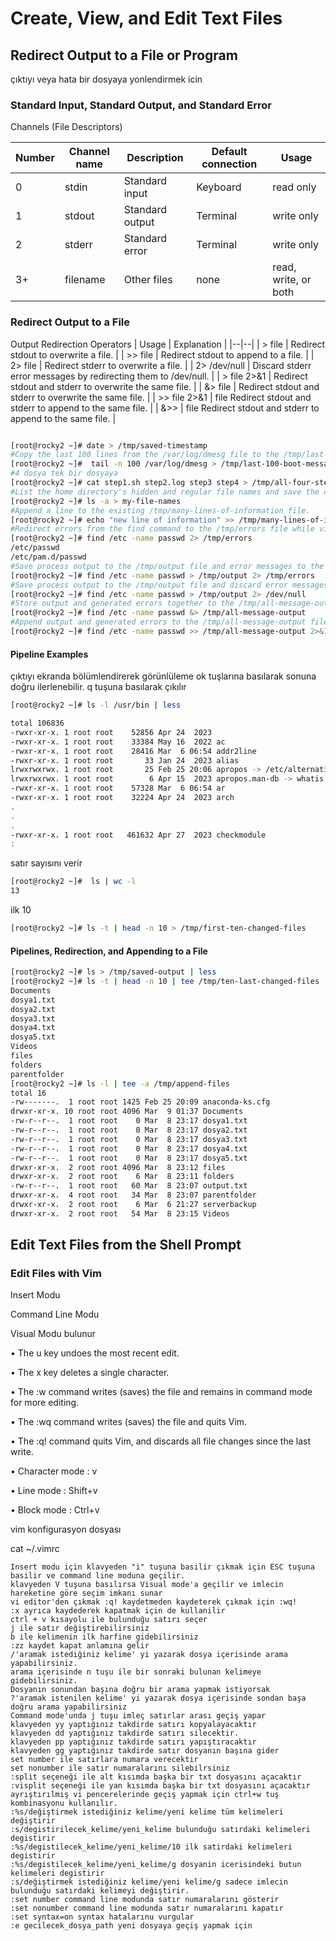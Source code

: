 # Create, View, and Edit Text Files

## Redirect Output to a File or Program

çıktıyı veya hata bir dosyaya yonlendirmek icin

### Standard Input, Standard Output, and Standard Error


Channels (File Descriptors)

| Number | Channel name    | Description    | Default connection    | Usage    |
|--|--|--|--|--|
| 0 | stdin | Standard input | Keyboard | read only |
| 1 | stdout| Standard output | Terminal | write only |
| 2 | stderr | Standard error | Terminal | write only |
| 3+ | filename | Other files | none | read, write, or both |


### Redirect Output to a File

Output Redirection Operators
| Usage  | Explanation    |
|--|--|
| > file | Redirect stdout to overwrite a file. |
| >> file | Redirect stdout to append to a file. |
| 2> file | Redirect stderr to overwrite a file. |
| 2> /dev/null | Discard stderr error messages by redirecting them to /dev/null. |
| > file 2>&1 | Redirect stdout and stderr to overwrite the same file. |
| &> file | Redirect stdout and stderr to overwrite the same file. |
| >> file 2>&1 | file Redirect stdout and stderr to append to the same file. |
| &>>  | file Redirect stdout and stderr to append to the same file. |


```sh

[root@rocky2 ~]# date > /tmp/saved-timestamp
#Copy the last 100 lines from the /var/log/dmesg file to the /tmp/last-100-boot-messages file
[root@rocky2 ~]#  tail -n 100 /var/log/dmesg > /tmp/last-100-boot-messages
#4 dosya tek bir dosyaya
[root@rocky2 ~]# cat step1.sh step2.log step3 step4 > /tmp/all-four-steps-in-one
#List the home directory's hidden and regular file names and save the output to the my-file-names file.
[root@rocky2 ~]# ls -a > my-file-names
#Append a line to the existing /tmp/many-lines-of-information file.
[root@rocky2 ~]# echo "new line of information" >> /tmp/many-lines-of-information
#Redirect errors from the find command to the /tmp/errors file while viewing normal command output on the terminal
[root@rocky2 ~]# find /etc -name passwd 2> /tmp/errors
/etc/passwd
/etc/pam.d/passwd
#Save process output to the /tmp/output file and error messages to the /tmp/errors file
[root@rocky2 ~]# find /etc -name passwd > /tmp/output 2> /tmp/errors
#Save process output to the /tmp/output file and discard error messages.
[root@rocky2 ~]# find /etc -name passwd > /tmp/output 2> /dev/null
#Store output and generated errors together to the /tmp/all-message-output file.
[root@rocky2 ~]# find /etc -name passwd &> /tmp/all-message-output
#Append output and generated errors to the /tmp/all-message-output file
[root@rocky2 ~]# find /etc -name passwd >> /tmp/all-message-output 2>&1

```
#### Pipeline Examples

çıktıyı ekranda bölümlendirerek görünlüleme ok tuşlarına basılarak sonuna doğru ilerlenebilir. q tuşuna basılarak çıkılır

```sh
[root@rocky2 ~]# ls -l /usr/bin | less

total 106836
-rwxr-xr-x. 1 root root    52856 Apr 24  2023 
-rwxr-xr-x. 1 root root    33384 May 16  2022 ac
-rwxr-xr-x. 1 root root    28416 Mar  6 06:54 addr2line
-rwxr-xr-x. 1 root root       33 Jan 24  2023 alias
lrwxrwxrwx. 1 root root       25 Feb 25 20:06 apropos -> /etc/alternatives/apropos
lrwxrwxrwx. 1 root root        6 Apr 15  2023 apropos.man-db -> whatis
-rwxr-xr-x. 1 root root    57328 Mar  6 06:54 ar
-rwxr-xr-x. 1 root root    32224 Apr 24  2023 arch
.
.
.
-rwxr-xr-x. 1 root root   461632 Apr 27  2023 checkmodule
:
```

satır sayısını verir
```sh
[root@rocky2 ~]#  ls | wc -l
13
```

ilk 10 
```sh
[root@rocky2 ~]# ls -t | head -n 10 > /tmp/first-ten-changed-files
```


#### Pipelines, Redirection, and Appending to a File

```sh
[root@rocky2 ~]# ls > /tmp/saved-output | less
[root@rocky2 ~]# ls -t | head -n 10 | tee /tmp/ten-last-changed-files
Documents
dosya1.txt
dosya2.txt
dosya3.txt
dosya4.txt
dosya5.txt
Videos
files
folders
parentfolder
[root@rocky2 ~]# ls -l | tee -a /tmp/append-files
total 16
-rw-------.  1 root root 1425 Feb 25 20:09 anaconda-ks.cfg
drwxr-xr-x. 10 root root 4096 Mar  9 01:37 Documents
-rw-r--r--.  1 root root    0 Mar  8 23:17 dosya1.txt
-rw-r--r--.  1 root root    0 Mar  8 23:17 dosya2.txt
-rw-r--r--.  1 root root    0 Mar  8 23:17 dosya3.txt
-rw-r--r--.  1 root root    0 Mar  8 23:17 dosya4.txt
-rw-r--r--.  1 root root    0 Mar  8 23:17 dosya5.txt
drwxr-xr-x.  2 root root 4096 Mar  8 23:12 files
drwxr-xr-x.  2 root root    6 Mar  8 23:11 folders
-rw-r--r--.  1 root root   60 Mar  8 23:07 output.txt
drwxr-xr-x.  4 root root   34 Mar  8 23:07 parentfolder
drwxr-xr-x.  2 root root    6 Mar  6 21:27 serverbackup
drwxr-xr-x.  2 root root   54 Mar  8 23:15 Videos
```


## Edit Text Files from the Shell Prompt



### Edit Files with Vim

Insert Modu

Command Line Modu

Visual Modu bulunur



• The u key undoes the most recent edit.

• The x key deletes a single character.

• The :w command writes (saves) the file and remains in command mode for more editing.

• The :wq command writes (saves) the file and quits Vim.

• The :q! command quits Vim, and discards all file changes since the last write.




• Character mode : v

• Line mode : Shift+v

• Block mode : Ctrl+v


vim konfigurasyon dosyası

cat ~/.vimrc


```
Insert modu için klavyeden "i" tuşuna basilir çıkmak için ESC tuşuna basilir ve command line moduna geçilir. 
klavyeden V tuşuna basılırsa Visual mode'a geçilir ve imlecin hareketine göre seçim imkanı sunar
vi editor'den çıkmak :q! kaydetmeden kaydeterek çıkmak için :wq!
:x ayrıca kaydederek kapatmak için de kullanilir
ctrl + v kısayolu ile bulunduğu satırı seçer
j ile satır değiştirebilirsiniz
b ile kelimenin ilk harfine gidebilirsiniz
:zz kaydet kapat anlamına gelir
/'aramak istediğiniz kelime' yi yazarak dosya içerisinde arama yapabilirsiniz.
arama içerisinde n tuşu ile bir sonraki bulunan kelimeye gidebilirsiniz.
Dosyanın sonundan başına doğru bir arama yapmak istiyorsak
?'aramak istenilen kelime' yi yazarak dosya içerisinde sondan başa doğru arama yapabilirsiniz
Command mode'unda j tuşu imleç satırlar arası geçiş yapar
klavyeden yy yaptığınız takdirde satırı kopyalayacaktır
klavyeden dd yaptığınız takdirde satırı silecektir.
klavyeden pp yaptığınız takdirde satırı yapıştıracaktır
klavyeden gg yaptığınız takdirde satır dosyanın başına gider
set number ile satırlara numara verecektir
set nonumber ile satır numaralarını silebilrsiniz
:split seçeneği ile alt kısımda başka bir txt dosyasını açacaktır
:visplit seçeneği ile yan kısımda başka bir txt dosyasını açacaktır
ayrıştırılmış vi pencerelerinde geçiş yapmak için ctrl+w tuş kombinasyonu kullanılır.
:%s/değiştirmek istediğiniz kelime/yeni kelime tüm kelimeleri değiştirir
:s/degistirilecek_kelime/yeni_kelime bulunduğu satırdaki kelimeleri degistirir
:%s/degistilecek_kelime/yeni_kelime/10 ilk satirdaki kelimeleri degistirir
:%s/degistilecek_kelime/yeni_kelime/g dosyanin icerisindeki butun kelimeleri degistirir
:s/değiştirmek istediğiniz kelime/yeni kelime/g sadece imlecin bulunduğu satırdaki kelimeyi değiştirir.
:set number command line modunda satır numaralarını gösterir
:set nonumber command line modunda satır numaralarını kapatır
:set syntax=on syntax hatalarınu vurgular
:e gecilecek_dosya_path yeni dosyaya geçiş yapmak için

```





